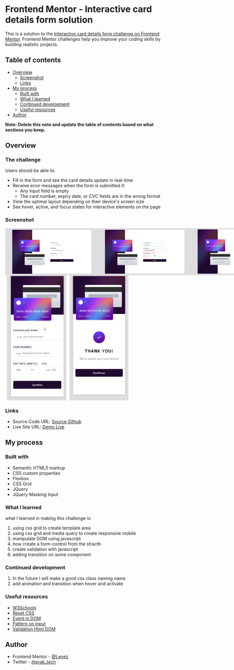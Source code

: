 # Frontend Mentor - Interactive card details form solution

This is a solution to the [Interactive card details form challenge on Frontend Mentor](https://www.frontendmentor.io/challenges/interactive-card-details-form-XpS8cKZDWw). Frontend Mentor challenges help you improve your coding skills by building realistic projects.

## Table of contents

- [Overview](#overview)
  - [Screenshot](#screenshot)
  - [Links](#links)
- [My process](#my-process)
  - [Built with](#built-with)
  - [What I learned](#what-i-learned)
  - [Continued development](#continued-development)
  - [Useful resources](#useful-resources)
- [Author](#author)

**Note: Delete this note and update the table of contents based on what sections you keep.**

## Overview

### The challenge

Users should be able to:

- Fill in the form and see the card details update in real-time
- Receive error messages when the form is submitted if:
  - Any input field is empty
  - The card number, expiry date, or CVC fields are in the wrong format
- View the optimal layout depending on their device's screen size
- See hover, active, and focus states for interactive elements on the page

### Screenshot

<div style="display:flex; ">
    <img src="./screenshoot/desktop-preview.png"style="height:150px; width:300px; object-fit:cover" />
    <img src="./screenshoot/desktop-state-preview.png" style="height:150px; width:300px; object-fit:cover" />
    <img src="./screenshoot/desktop-complete-preview.png" style="height:150px; width:300px; object-fit:cover" />
</div>
<div style="display:flex;">
    <img src="./screenshoot/mobile-preview.png" style="height:400px; width:200px; object-fit:contain" />
    <img src="./screenshoot/mobile-complete-preview.png" style="height:400px; width:200px; object-fit:contain" />
</div>

### Links

- Source Code URL: [Source Github](https://github.com/lenez12/interactive-card-details-form-main.git)
- Live Site URL: [Demo Live](https://lenez-interactive-card.netlify.app/)

## My process

### Built with

- Semantic HTML5 markup
- CSS custom properties
- Flexbox
- CSS Grid
- JQuery
- JQuery Masking Input

### What I learned

what I learned in making this challenge is:

1. using css grid to create template area
2. using css grid and media query to create responsive mobile
3. manipulate DOM using javascript
4. how create a form-control from the stracth
5. create validation with javascript
6. adding transition on some component

### Continued development

1. In the future I will make a good css class naming name
2. add animation and transition when hover and activate

### Useful resources

- [W3Schools](https://www.w3schools.com/howto/howto_css_center-vertical.asp)
- [Reset CSS](https://piccalil.li/blog/a-modern-css-reset/)
- [Event in DOM](https://developer.mozilla.org/en-US/docs/Web/API/HTMLElement/change_event)
- [Pattern on input](https://www.aleksandrhovhannisyan.com/blog/html-input-validation-without-a-form/)
- [Validation Html DOM](https://dev.to/javascriptacademy/form-validation-using-javascript-34je)

## Author

- Frontend Mentor - [@Lenez](https://www.frontendmentor.io/profile/yourusername)
- Twitter - [@prak_tech](https://www.twitter.com/prak_tech)


